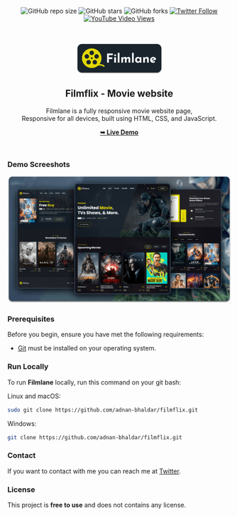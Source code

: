 <div align="center">
  
  ![GitHub repo size](https://img.shields.io/github/repo-size/adnan-bhaldar/filmflix)
  ![GitHub stars](https://img.shields.io/github/stars/adnan-bhaldar/filmflix?style=social)
  ![GitHub forks](https://img.shields.io/github/forks/adnan-bhaldar/filmflix?style=social)
[![Twitter Follow](https://img.shields.io/twitter/follow/Adnan__Bhaldar_?style=social)](https://twitter.com/intent/follow?screen_name=Adnan__Bhaldar)
  [![YouTube Video Views](https://img.shields.io/youtube/views/G-mEhvhWyw8?style=social)](https://youtu.be/G-mEhvhWyw8)

  <br />
  <br />
  
  <img src="./readme-images/project-logo.png" />

  <h2 align="center">Filmflix - Movie website</h2>

  Filmlane is a fully responsive movie website page, <br />Responsive for all devices, built using HTML, CSS, and JavaScript.

   <a href="https://codewithsadee.github.io/filmlane/"><strong>➥ Live Demo</strong></a>

</div>

<br />

### Demo Screeshots

![Filmlane Desktop Demo](./readme-images/desktop.png "Desktop Demo")

### Prerequisites

Before you begin, ensure you have met the following requirements:

* [Git](https://git-scm.com/downloads "Download Git") must be installed on your operating system.

### Run Locally

To run **Filmlane** locally, run this command on your git bash:

Linux and macOS:

```bash
sudo git clone https://github.com/adnan-bhaldar/filmflix.git
```

Windows:

```bash
git clone https://github.com/adnan-bhaldar/filmflix.git
```

### Contact

If you want to contact with me you can reach me at [Twitter](https://www.twitter.com/Adnan__Bhaldar).

### License

This project is **free to use** and does not contains any license.
